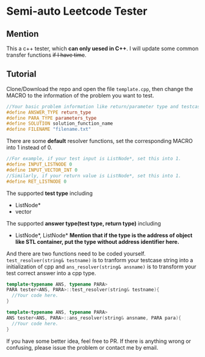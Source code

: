 # Semi-auto Leetcode Tester

## Mention
This a c++ tester, which **can only uesed in C++**. I will update some common transfer functions ~~if I have time~~.

## Tutorial
Clone/Download the repo and open the file ``template.cpp``, then change the MACRO to the information of the problem you want to test.
```cpp
//Your basic problem information like return/parameter type and testcases file name filled here.
#define ANSWER_TYPE return_type
#define PARA_TYPE parameters_type
#define SOLUTION solution_function_name
#define FILENAME "filename.txt"
```

There are some **default** resolver functions, set the corresponding MACRO into 1 instead of 0.
```cpp
//For example, if your test input is ListNode*, set this into 1.
#define INPUT_LISTNODE 0
#define INPUT_VECTOR_INT 0
//Similarly, if your return value is ListNode*, set this into 1.
#define RET_LISTNODE 0
```
The supported **test type** including
+ ListNode*
+ vector<int>
 
The supported **answer type(test type, return type)** including
+ ListNode*, ListNode*
**Mention that if the type is the address of object like STL container, put the type without address identifier here.**

And there are two functions need to be coded yourself. ``test_resolver(string& testname)`` is to tranform your testcase string into a initialization of cpp and ``ans_resolver(string& ansname)`` is to transform your test correct answer into a cpp type.
```cpp
template<typename ANS, typename PARA>
PARA tester<ANS, PARA>::test_resolver(string& testname){
  //Your code here.
}

template<typename ANS, typename PARA>
ANS tester<ANS, PARA>::ans_resolver(string& ansname, PARA para){
  //Your code here.
}
```

If you have some better idea, feel free to PR. If there is anything wrong or confusing, please issue the problem or contact me by email.

